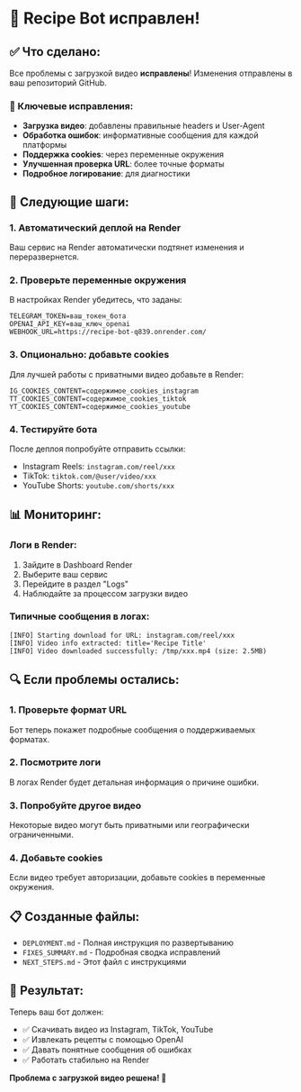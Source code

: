 # 🎉 Recipe Bot исправлен!

## ✅ Что сделано:

Все проблемы с загрузкой видео **исправлены**! Изменения отправлены в ваш репозиторий GitHub.

### 🔧 Ключевые исправления:
- **Загрузка видео**: добавлены правильные headers и User-Agent
- **Обработка ошибок**: информативные сообщения для каждой платформы
- **Поддержка cookies**: через переменные окружения
- **Улучшенная проверка URL**: более точные форматы
- **Подробное логирование**: для диагностики

## 🚀 Следующие шаги:

### 1. **Автоматический деплой на Render**
Ваш сервис на Render автоматически подтянет изменения и переразвернется.

### 2. **Проверьте переменные окружения**
В настройках Render убедитесь, что заданы:
```
TELEGRAM_TOKEN=ваш_токен_бота
OPENAI_API_KEY=ваш_ключ_openai
WEBHOOK_URL=https://recipe-bot-q839.onrender.com/
```

### 3. **Опционально: добавьте cookies**
Для лучшей работы с приватными видео добавьте в Render:
```
IG_COOKIES_CONTENT=содержимое_cookies_instagram
TT_COOKIES_CONTENT=содержимое_cookies_tiktok
YT_COOKIES_CONTENT=содержимое_cookies_youtube
```

### 4. **Тестируйте бота**
После деплоя попробуйте отправить ссылки:
- Instagram Reels: `instagram.com/reel/xxx`
- TikTok: `tiktok.com/@user/video/xxx`
- YouTube Shorts: `youtube.com/shorts/xxx`

## 📊 Мониторинг:

### Логи в Render:
1. Зайдите в Dashboard Render
2. Выберите ваш сервис
3. Перейдите в раздел "Logs"
4. Наблюдайте за процессом загрузки видео

### Типичные сообщения в логах:
```
[INFO] Starting download for URL: instagram.com/reel/xxx
[INFO] Video info extracted: title='Recipe Title'
[INFO] Video downloaded successfully: /tmp/xxx.mp4 (size: 2.5MB)
```

## 🔍 Если проблемы остались:

### 1. **Проверьте формат URL**
Бот теперь покажет подробные сообщения о поддерживаемых форматах.

### 2. **Посмотрите логи**
В логах Render будет детальная информация о причине ошибки.

### 3. **Попробуйте другое видео**
Некоторые видео могут быть приватными или географически ограниченными.

### 4. **Добавьте cookies**
Если видео требует авторизации, добавьте cookies в переменные окружения.

## 📋 Созданные файлы:

- `DEPLOYMENT.md` - Полная инструкция по развертыванию
- `FIXES_SUMMARY.md` - Подробная сводка исправлений
- `NEXT_STEPS.md` - Этот файл с инструкциями

## 💬 Результат:

Теперь ваш бот должен:
- ✅ Скачивать видео из Instagram, TikTok, YouTube
- ✅ Извлекать рецепты с помощью OpenAI
- ✅ Давать понятные сообщения об ошибках
- ✅ Работать стабильно на Render

**Проблема с загрузкой видео решена! 🎉**

